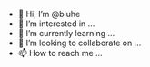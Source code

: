 - 👋 Hi, I’m @biuhe
- 👀 I’m interested in ...
- 🌱 I’m currently learning ...
- 💞️ I’m looking to collaborate on ...
- 📫 How to reach me ...

<!---
biuhe/biuhe is a ✨ special ✨ repository because its `README.md` (this file) appears on your GitHub profile.
You can click the Preview link to take a look at your changes.
--->
